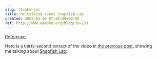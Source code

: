 ```yaml
---  
slug: t1oakmhjoi
title: Me talking about Snapfish Lab
created: 2008-03-30 07:00:00+00:00
ref: http://www.eamonn.org/blog/?p=263
---  
```

[Reference](http://www.eamonn.org/blog/?p=263)
 
Here is a thirty-second extract of the video in [the previous post](http://www.eamonn.org/blog/?p=263), showing me talking about [Snapfish Lab](http://www.snapfishlab.com).



